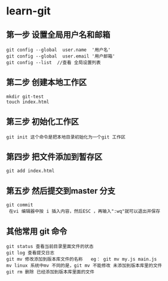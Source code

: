 # learn-git
## 第一步 设置全局用户名和邮箱
	git config --global  user.name  '用户名'
 	git config --global  user.email '用户邮箱'
	git config --list  //查看 全局设置列表
## 第二步  创建本地工作区
	mkdir git-test
	touch index.html
## 第三步 初始化工作区
	git init 这个命令是把本地目录初始化为一个git 工作区
## 第四步 把文件添加到暂存区
	git add index.html
## 第五步 然后提交到master 分支
	git commit 
	 在vi 编辑器中按 i 插入内容，然后ESC ，再输入":wq"就可以退出并保存
## 其他常用 git 命令 
	git status 查看当前目录里面文件的状态
	git log 查看提交日志
	git mv 修改添加到版本库文件的名称   eg： git mv my.js main.js 
	mv linux 系统中mv 不同的是，git mv 不能修改 未添加到版本库里的文件
	git rm 删除 已经添加到版本库里面的文件

